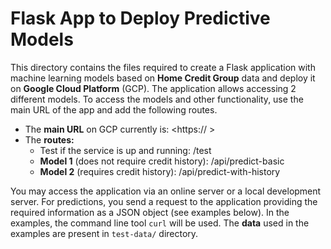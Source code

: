 # Flask App to Deploy Predictive Models

This directory contains the files required to create a Flask application with machine learning models based on **Home Credit Group** data and deploy it on **Google Cloud Platform** (GCP). The application allows accessing 2 different models.
To access the models and other functionality, use the main URL of the app and add the following routes.

- The **main URL** on GCP currently is: <https:// >
- The **routes:**
    - Test if the service is up and running: /test 
    - **Model 1** (does not require credit history): /api/predict-basic
    - **Model 2** (requires credit history): /api/predict-with-history
    
You may access the application via an online server or a local development server.
For predictions, you send a request to the application providing the required information as a JSON object (see examples below).  In the examples, the command line tool `curl` will be used. The **data** used in the examples are present in `test-data/` directory.


<!--

### Predictions via Online Server

To run the examples, command line tool `curl` must be installed.

- Test if the service is up and running:

```bash
curl -k https://lending-club-app-x6jg32rquq-ew.a.run.app/test
```

Response:

```
OK - server is up and running!
```

- **Predict loan application status (accepted or rejected):**


```bash
curl https://lending-club-app-x6jg32rquq-ew.a.run.app/api/predict-loan-status --ssl-no-revoke \
     -H 'Content-Type: application/json' \
     -d @test-data/data-to-predict-status.json
```

Response:

```json
{
  "model": "Loan application status prediction",
  "model_output_options": "1-accepted, 0-rejected",
  "model_version": "1.0",
  "prediction": [
    0.0
  ],
  "probability": [
    2.1901731041585664e-05
  ]
}
```

Loan application status prediction API needs pre-processed data with at least the variables that are present in `test-data/data-to-predict-status.json` file.


- **Predict loan grade:**

```bash
curl https://lending-club-app-x6jg32rquq-ew.a.run.app/api/predict-grade --ssl-no-revoke \
     -H 'Content-Type: application/json' \
     -d @test-data/data-to-predict-grade.json
```

Response:

```json
{
  "model": "Loan grade prediction",
  "model_output_options": "A, B, C, D, E, F, G",
  "model_version": "1.0",
  "prediction": [
    "G",
    "A",
    "C"
  ]
}
```

API needs data in the form provided by Lending Club.
There should be at least these variables as in `test-data/data-to-predict-grade.json` file.


- **Predict loan sub-grade:**

```bash
curl  https://lending-club-app-x6jg32rquq-ew.a.run.app/api/predict-subgrade --ssl-no-revoke \
     -H 'Content-Type: application/json' \
     -d @test-data/data-to-predict-subgrade.json
```

Response:

```json
{
  "model": "Loan sub-grade prediction",
  "model_output_options": "A1, A2, ..., A5, B1, B2, ..., G5",
  "model_version": "1.0",
  "prediction": [
    "B1",
    "A3",
    "C2"
  ]
}
```

API needs data in the form provided by Lending Club.
There should be at least these variables as in `test-data/data-to-predict-interest-rate.json` file.


- **Predict interest rate:**

```bash
curl  https://lending-club-app-x6jg32rquq-ew.a.run.app/api/predict-interest-rate --ssl-no-revoke \
     -H 'Content-Type: application/json' \
     -d @test-data/data-to-predict-interest-rate.json
```

Response:

```json
{
  "model": "Loan interest rate prediction",
  "model_output_units": "percent (%)",
  "model_version": "1.0",
  "prediction": [
    28.845358436592004,
    6.799605309001053,
    15.528215704748181
  ]
}
```

API needs data in the form provided by Lending Club.
There should be at least these variables as in `test-data/data-to-predict-interest-rate.json` file.


### Predictions Locally via Development Server

To run the app locally, set the directory with this file as the working directory, install Python and the required dependencies (it is recommended to have a separate virtual environment for this), and use the following command in the terminal (tested on Windows 10):

```bash
python app.py
```

To test if the server is running, use:
```bash
curl -X GET http://localhost:8080/test
```

To make predictions, use, e.g.:

```bash
curl -X POST http://localhost:8080/api/predict-loan-status \
     -H 'Content-Type: application/json' \
     -d @test-data/data-to-predict-status.json
```

```bash
curl -X POST http://localhost:8080/api/predict-grade --ssl-no-revoke \
     -H 'Content-Type: application/json' \
     -d @test-data/data-to-predict-grade.json
```

-->
